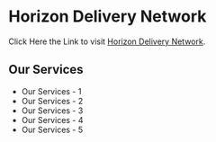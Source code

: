 # Horizon Delivery Network

Click Here the Link to visit [Horizon Delivery Network](https://horizon-delivery-b47c3.web.app/).

## Our Services

* Our Services - 1
* Our Services - 2
* Our Services - 3
* Our Services - 4
* Our Services - 5
